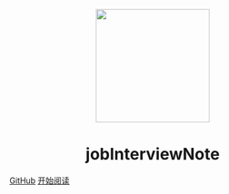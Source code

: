 <p align="center">
<img src="https://ss0.bdstatic.com/70cFvHSh_Q1YnxGkpoWK1HF6hhy/it/u=2481424715,2807309609&fm=26&gp=0.jpg" width="200" height="200"/>
</p>
<h1 align="center">jobInterviewNote</h1>

[GitHub](https://github.com/IsMrChen/jobInterviewNote)
[开始阅读](https://ismrchen.github.io/jobInterviewNote/#/README)